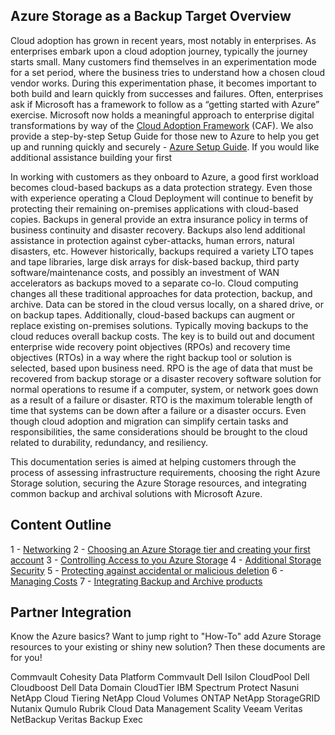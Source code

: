 <a id="overview">Azure Storage as a Backup Target Overview</a>
-----------------------------

Cloud adoption has grown in recent years, most notably in enterprises. As enterprises embark upon a cloud adoption journey, typically the journey starts small. Many customers find themselves in an experimentation mode for a set period, where the business tries to understand how a chosen cloud vendor works. During this experimentation phase, it becomes important to both build and learn quickly from successes and failures. Often, enterprises ask if Microsoft has a framework to follow as a “getting started with Azure” exercise. Microsoft now holds a meaningful approach to enterprise digital transformations by way of the [Cloud Adoption Framework](https://docs.microsoft.com/en-us/azure/architecture/cloud-adoption/) \(CAF\)\. We also provide a step-by-step Setup Guide for those new to Azure to help you get up and running quickly and securely - [Azure Setup Guide](https://docs.microsoft.com/en-us/azure/cloud-adoption-framework/ready/azure-setup-guide/)\. If you would like additional assistance building your first 

In working with customers as they onboard to Azure, a good first workload becomes cloud-based backups as a data protection strategy. Even those with experience operating a Cloud Deployment will continue to benefit by protecting their remaining on-premises applications with cloud-based copies. Backups in general provide an extra insurance policy in terms of business continuity and disaster recovery. Backups also lend additional assistance in protection against cyber-attacks, human errors, natural disasters, etc. However historically, backups required a variety LTO tapes and tape libraries, large disk arrays for disk-based backup, third party software/maintenance costs, and possibly an investment of WAN accelerators as backups moved to a separate co-lo. Cloud computing changes all these traditional approaches for data protection, backup, and archive. Data can be stored in the cloud versus locally, on a shared drive, or on  backup tapes. Additionally, cloud-based backups can augment or replace existing on-premises solutions. Typically moving backups to the cloud reduces overall backup costs. The key is to build out and document enterprise wide recovery point objectives (RPOs) and recovery time objectives (RTOs) in a way where the right backup tool or solution is selected, based upon business need. RPO is the age of data that must be recovered from backup storage or a disaster recovery software solution for normal operations to resume if a computer, system, or network goes down as a result of a failure or disaster. RTO is the maximum tolerable length of time that systems can be down after a failure or a disaster occurs. Even though cloud adoption and migration can simplify certain tasks and responsibilities, the same considerations should be brought to the cloud related to durability, redundancy, and resiliency. 

This documentation series is aimed at helping customers through the process of assessing infrastructure requirements, choosing the right Azure Storage solution, securing the Azure Storage resources, and integrating common backup and archival solutions with Microsoft Azure.

Content Outline
----------------------------

1 - [Networking](./2-az-stor-networking.md)
2 - [Choosing an Azure Storage tier and creating your first account](./3-az-stor-acct-setup-opts)
3 - [Controlling Access to you Azure Storage](4-az-stor-access-mgmt.md)
4 - [Additional Storage Security](5-az-stor-acct-security.md)
5 - [Protecting against accidental or malicious deletion](6-az-stor-arch-comp-softdelete.md)
6 - [Managing Costs](7-az-stor-data-prot-cost-mgmt.md)
7 - [Integrating Backup and Archive products](8-ptr-integ-first-party.md)

Partner Integration
----------------------------

Know the Azure basics? Want to jump right to "How-To" add Azure Storage resources to your existing or shiny new solution? Then these documents are for you!

Commvault
Cohesity Data Platform
Commvault
Dell Isilon CloudPool
Dell Cloudboost
Dell Data Domain CloudTier
IBM Spectrum Protect
Nasuni
NetApp Cloud Tiering
NetApp Cloud Volumes ONTAP
NetApp StorageGRID
Nutanix
Qumulo
Rubrik Cloud Data Management
Scality
Veeam 
Veritas NetBackup
Veritas Backup Exec

